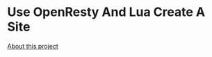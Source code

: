 # Use OpenResty And Lua Create A Site

[About this project](https://jackyxiong.github.io/2016/08/14/20160814-Openresty+Lua%E6%90%AD%E5%BB%BA%E7%BD%91%E7%AB%99%E5%AE%9E%E4%BE%8B/)

